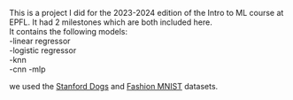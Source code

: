 This is a project I did for the 2023-2024 edition of the Intro to ML course at EPFL. It had 2 milestones which are both included here.  
It contains the following models:  
-linear regressor  
-logistic regressor  
-knn  
-cnn 
-mlp   

we used the [Stanford Dogs](http://vision.stanford.edu/aditya86/ImageNetDogs/) and [Fashion MNIST](https://www.kaggle.com/datasets/zalando-research/fashionmnist) datasets.

